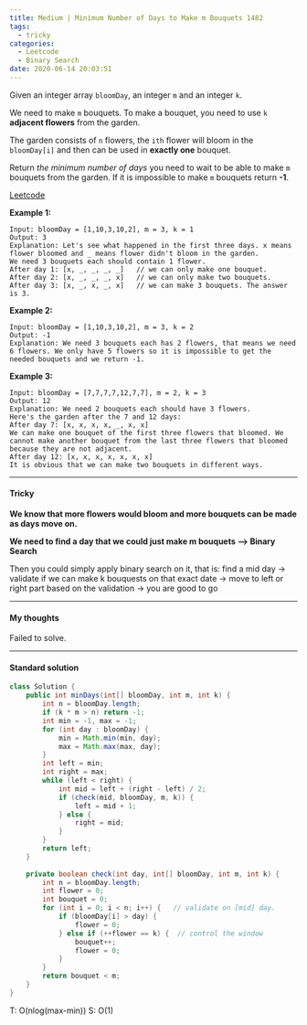 ```yaml
---
title: Medium | Minimum Number of Days to Make m Bouquets 1482
tags:
  - tricky
categories:
  - Leetcode
  - Binary Search
date: 2020-06-14 20:03:51
---
```


Given an integer array `bloomDay`, an integer `m` and an integer `k`.

We need to make `m` bouquets. To make a bouquet, you need to use `k` **adjacent flowers** from the garden.

The garden consists of `n` flowers, the `ith` flower will bloom in the `bloomDay[i]` and then can be used in **exactly one** bouquet.

Return *the minimum number of days* you need to wait to be able to make `m` bouquets from the garden. If it is impossible to make `m` bouquets return **-1**.

[Leetcode](https://leetcode.com/problems/minimum-number-of-days-to-make-m-bouquets/)

<!--more-->

**Example 1:**

```
Input: bloomDay = [1,10,3,10,2], m = 3, k = 1
Output: 3
Explanation: Let's see what happened in the first three days. x means flower bloomed and _ means flower didn't bloom in the garden.
We need 3 bouquets each should contain 1 flower.
After day 1: [x, _, _, _, _]   // we can only make one bouquet.
After day 2: [x, _, _, _, x]   // we can only make two bouquets.
After day 3: [x, _, x, _, x]   // we can make 3 bouquets. The answer is 3.
```

**Example 2:**

```
Input: bloomDay = [1,10,3,10,2], m = 3, k = 2
Output: -1
Explanation: We need 3 bouquets each has 2 flowers, that means we need 6 flowers. We only have 5 flowers so it is impossible to get the needed bouquets and we return -1.
```

**Example 3:**

```
Input: bloomDay = [7,7,7,7,12,7,7], m = 2, k = 3
Output: 12
Explanation: We need 2 bouquets each should have 3 flowers.
Here's the garden after the 7 and 12 days:
After day 7: [x, x, x, x, _, x, x]
We can make one bouquet of the first three flowers that bloomed. We cannot make another bouquet from the last three flowers that bloomed because they are not adjacent.
After day 12: [x, x, x, x, x, x, x]
It is obvious that we can make two bouquets in different ways.
```

---

#### Tricky 

**We know that more flowers would bloom and more bouquets can be made as days move on.**

**We need to find a day that we could just make m bouquets —> Binary Search**

Then you could simply apply binary search on it, that is: find a mid day → validate if we can make k bouquests on that exact date → move to left or right part based on the validation → you are good to go

---

#### My thoughts 

Failed to solve.

---

#### Standard solution  

```java
class Solution {
    public int minDays(int[] bloomDay, int m, int k) {
        int n = bloomDay.length;
        if (k * m > n) return -1;
        int min = -1, max = -1;
        for (int day : bloomDay) {
            min = Math.min(min, day);
            max = Math.max(max, day);
        }
        int left = min;
        int right = max;              
        while (left < right) {
            int mid = left + (right - left) / 2;
            if (check(mid, bloomDay, m, k)) {
                left = mid + 1;
            } else {
                right = mid;
            }
        }
        return left;
    }
    
    private boolean check(int day, int[] bloomDay, int m, int k) {
        int n = bloomDay.length;
        int flower = 0;
        int bouquet = 0;
        for (int i = 0; i < n; i++) {   // validate on [mid] day.
            if (bloomDay[i] > day) {
                flower = 0;
            } else if (++flower == k) {  // control the window
                bouquet++;
                flower = 0;
            }
        }
        return bouquet < m;
    }
}
```

T: O(nlog(max-min))			S: O(1)



